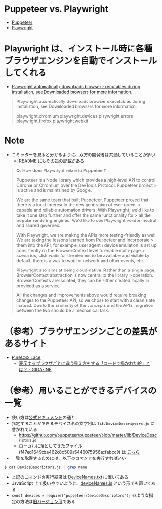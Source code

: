 # Puppeteer vs. Playwright
- [Puppeteer](https://github.com/puppeteer/puppeteer)
- [Playwright](https://github.com/microsoft/playwright)

# Playwright は、インストール時に各種ブラウザエンジンを自動でインストールしてくれる
- [Playwright automatically downloads browser executables during installation, see Downloaded browsers for more information.](https://github.com/microsoft/playwright/blob/master/docs/api.md#playwright-module)

> Playwright automatically downloads browser executables during installation, see Downloaded browsers for more information.
>
> playwright.chromium
> playwright.devices
> playwright.errors
> playwright.firefox
> playwright.webkit

# Note
- コミッターを見ると分かるように、双方の開発者は共通していることが多い
  - [README にもその旨の記載がある](https://github.com/microsoft/playwright#faq)

> Q: How does Playwright relate to Puppeteer?
>
> Puppeteer is a Node library which provides a high-level API to control Chrome or Chromium over the DevTools Protocol. Puppeteer project > is active and is maintained by Google.
>
> We are the same team that built Puppeteer. Puppeteer proved that there is a lot of interest in the new generation of ever-green, > capable and reliable automation drivers. With Playwright, we'd like to take it one step further and offer the same functionality for > all the popular rendering engines. We'd like to see Playwright vendor-neutral and shared governed.
>
> With Playwright, we are making the APIs more testing-friendly as well. We are taking the lessons learned from Puppeteer and incorporate > them into the API, for example, user agent / device emulation is set up consistently on the BrowserContext level to enable multi-page > scenarios, click waits for the element to be available and visible by default, there is a way to wait for network and other events, etc.
>
> Playwright also aims at being cloud-native. Rather than a single page, BrowserContext abstraction is now central to the library > operation. BrowserContexts are isolated, they can be either created locally or provided as a service.
>
> All the changes and improvements above would require breaking changes to the Puppeteer API, so we chose to start with a clean slate instead. Due to the similarity of the concepts and the APIs, migration between the two should be a mechanical task.

# （参考）ブラウザエンジンごとの差異があるサイト
- [PureCSS Lace](https://diana-adrianne.com/purecss-lace/)
  - [表示するブラウザごとに違う見え方をする「コードで描かれた絵」とは？ - GIGAZINE](https://gigazine.net/news/20191106-purecss-image-looks-different-browser/)

# （参考）用いることができるデバイスの一覧
- 使い方は[公式ドキュメント](https://github.com/puppeteer/puppeteer/blob/master/docs/api.md#puppeteerdevices)の通り
- 指定することができるデバイス名の文字列は `lib/DeviceDescriptors.js` に書かれている
  - https://github.com/puppeteer/puppeteer/blob/master/lib/DeviceDescriptors.js
  - ローカルに落としてきたファイル (f47ed1649cba462c8c509a5446075956acfabcc9) は [こちら](puppeteer/DeviceDescriptors.js)
- 一覧を取得するためには、以下のコマンドを実行すればいい

```bash
$ cat DeviceDescriptors.js | grep name:
```

- 上記のコマンドの実行結果は [DeviceNames.txt](puppeteer/DeviceNames.txt) に置いてある
- JavaScript 上で扱いやすいように、[deviceNames.js](puppeteer/deviceNames.js) という形でも置いてある
- `const devices = require("puppeteer/DeviceDescriptors");` のような指定の方法は[旧バージョン用](https://github.com/puppeteer/puppeteer/blob/master/docs/api.md#puppeteerdevices)である
